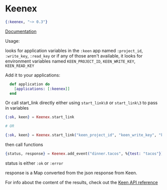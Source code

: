 Keenex
======

```elixir
{:keenex, "~> 0.3"}
```

[Documentation](http://hexdocs.pm/keenex)

Usage:

looks for application variables in the `:keen` app named `:project_id`, `:write_key`, `:read_key`
or if any of those aren't available, it looks for environment variables named `KEEN_PROJECT_ID`, `KEEN_WRITE_KEY`, `KEEN_READ_KEY`

Add it to your applications:

```elixir
  def application do
    [applications: [:keenex]]
  end
```

Or call start_link directly either using `start_link\0` or `start_link\3` to pass in variables

```elixir
{:ok, keen} = Keenex.start_link

# OR

{:ok, keen} = Keenex.start_link("keen_project_id", "keen_write_key", "keen_read_key")
```


then call functions

```elixir
{status, response} = Keenex.add_event("dinner.tacos", %{test: "tacos"})
```

status is either `:ok` or `:error`

response is a Map converted from the json response from Keen.

For info about the content of the results, check out the [Keen API reference](https://keen.io/docs/api/)
